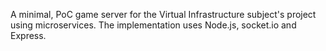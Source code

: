 A minimal, PoC game server for the Virtual Infrastructure subject's project using microservices. The implementation uses Node.js, socket.io and Express.
